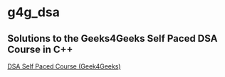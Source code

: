 # g4g_dsa

## Solutions to the Geeks4Geeks Self Paced DSA Course in C++

<a href="DSA Self Paced Course (Geek4Geeks)">[DSA Self Paced Course (Geek4Geeks)](https://www.geeksforgeeks.org/courses/dsa-self-paced?itm_source=geeksforgeeks&itm_medium=main_header&itm_campaign=courses)</a>
